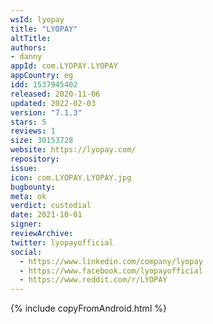 ```yaml
---
wsId: lyopay
title: "LYOPAY"
altTitle: 
authors:
- danny
appId: com.LYOPAY.LYOPAY
appCountry: eg
idd: 1537945402
released: 2020-11-06
updated: 2022-02-03
version: "7.1.3"
stars: 5
reviews: 1
size: 30153728
website: https://lyopay.com/
repository: 
issue: 
icon: com.LYOPAY.LYOPAY.jpg
bugbounty: 
meta: ok
verdict: custodial
date: 2021-10-01
signer: 
reviewArchive:
twitter: lyopayofficial
social:
  - https://www.linkedin.com/company/lyopay
  - https://www.facebook.com/lyopayofficial
  - https://www.reddit.com/r/LYOPAY
---
```


{% include copyFromAndroid.html %}
